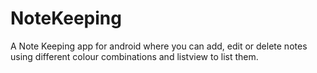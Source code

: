 # NoteKeeping
A Note Keeping app for android where you can add, edit or delete notes using different colour combinations and listview to list them.
